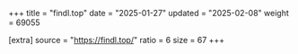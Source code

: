 +++
title = "findl.top"
date = "2025-01-27"
updated = "2025-02-08"
weight = 69055

[extra]
source = "https://findl.top/"
ratio = 6
size = 67
+++
